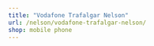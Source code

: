 ```yaml
---
title: "Vodafone Trafalgar Nelson"
url: /nelson/vodafone-trafalgar-nelson/
shop: mobile phone
---
```

